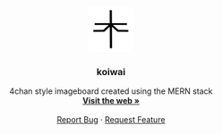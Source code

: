 <br />
<div align="center">
  <a href="https://github.com/github_username/repo_name">
    <img src="client/public/undine.png" alt="Logo" width="80" height="80">
  </a>

<h3 align="center">koiwai</h3>

  <p align="center">
    4chan style imageboard created using the MERN stack
    <br />
    <a href="#"><strong>Visit the web »</strong></a>
    <br />
    <br />
    <a href="https://github.com/github_username/react_board/issues">Report Bug</a>
    ·
    <a href="https://github.com/github_username/react_board/issues">Request Feature</a>
  </p>
</div>
<br>  
